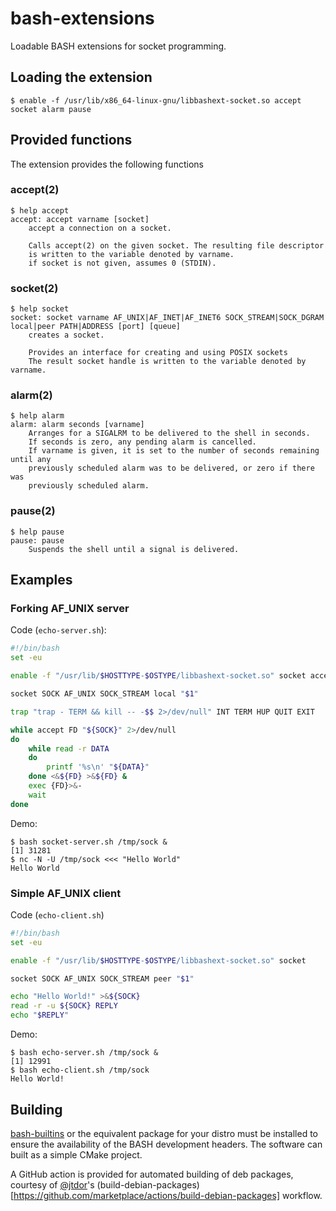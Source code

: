 # bash-extensions

Loadable BASH extensions for socket programming.

## Loading the extension

`$ enable -f /usr/lib/x86_64-linux-gnu/libbashext-socket.so accept socket alarm pause`

## Provided functions

The extension provides the following functions

### accept(2)

```
$ help accept
accept: accept varname [socket]
    accept a connection on a socket.

    Calls accept(2) on the given socket. The resulting file descriptor
    is written to the variable denoted by varname.
    if socket is not given, assumes 0 (STDIN).
```

### socket(2)

```
$ help socket
socket: socket varname AF_UNIX|AF_INET|AF_INET6 SOCK_STREAM|SOCK_DGRAM local|peer PATH|ADDRESS [port] [queue]
    creates a socket.

    Provides an interface for creating and using POSIX sockets
    The result socket handle is written to the variable denoted by varname.
```

### alarm(2)

```
$ help alarm
alarm: alarm seconds [varname]
    Arranges for a SIGALRM to be delivered to the shell in seconds.
    If seconds is zero, any pending alarm is cancelled.
    If varname is given, it is set to the number of seconds remaining until any
    previously scheduled alarm was to be delivered, or zero if there was
    previously scheduled alarm.
```

### pause(2)

```
$ help pause
pause: pause
    Suspends the shell until a signal is delivered.
```

## Examples

### Forking AF\_UNIX server

Code (`echo-server.sh`):

```bash
#!/bin/bash
set -eu

enable -f "/usr/lib/$HOSTTYPE-$OSTYPE/libbashext-socket.so" socket accept

socket SOCK AF_UNIX SOCK_STREAM local "$1"

trap "trap - TERM && kill -- -$$ 2>/dev/null" INT TERM HUP QUIT EXIT

while accept FD "${SOCK}" 2>/dev/null
do
    while read -r DATA
    do
        printf '%s\n' "${DATA}"
    done <&${FD} >&${FD} &
    exec {FD}>&-
    wait
done
```

Demo:

```
$ bash socket-server.sh /tmp/sock &
[1] 31281
$ nc -N -U /tmp/sock <<< "Hello World"
Hello World
```

### Simple AF\_UNIX client

Code (`echo-client.sh`)

```bash
#!/bin/bash
set -eu

enable -f "/usr/lib/$HOSTTYPE-$OSTYPE/libbashext-socket.so" socket

socket SOCK AF_UNIX SOCK_STREAM peer "$1"

echo "Hello World!" >&${SOCK}
read -r -u ${SOCK} REPLY
echo "$REPLY"
```

Demo:

```
$ bash echo-server.sh /tmp/sock &
[1] 12991
$ bash echo-client.sh /tmp/sock
Hello World!
```

## Building

[bash-builtins](https://packages.ubuntu.com/bionic-updates/bash-builtins) or the equivalent package for your distro must be installed to ensure the availability of the BASH development headers. The software can built as a simple CMake project.

A GitHub action is provided for automated building of deb packages, courtesy of [@jtdor](https://github.com/jtdor/)'s (build-debian-packages)[https://github.com/marketplace/actions/build-debian-packages] workflow.
